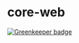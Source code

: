 # core-web

[![Greenkeeper badge](https://badges.greenkeeper.io/mrhenry/core-web.svg)](https://greenkeeper.io/)